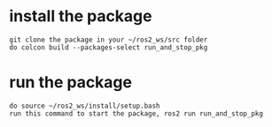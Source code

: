# install the package
    git clone the package in your ~/ros2_ws/src folder
    do colcon build --packages-select run_and_stop_pkg

# run the package
    do source ~/ros2_ws/install/setup.bash
    run this command to start the package, ros2 run run_and_stop_pkg 
